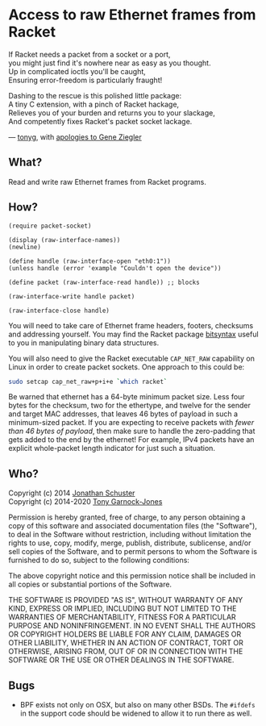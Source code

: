 # Access to raw Ethernet frames from Racket

If Racket needs a packet from a socket or a port,  
you might just find it's nowhere near as easy as you thought.  
Up in complicated ioctls you'll be caught,  
Ensuring error-freedom is particularly fraught!

Dashing to the rescue is this polished little package:  
A tiny C extension, with a pinch of Racket hackage,  
Relieves you of your burden and returns you to your slackage,  
And competently fixes Racket's packet socket lackage.

— [tonyg](http://leastfixedpoint.com/), with [apologies to Gene Ziegler](http://web.archive.org/web/20130301230602/http://geneziegler.com/clocktower/drseuss.html)

## What?

Read and write raw Ethernet frames from Racket programs. 

## How?

```racket
(require packet-socket)

(display (raw-interface-names))
(newline)

(define handle (raw-interface-open "eth0:1"))
(unless handle (error 'example "Couldn't open the device"))

(define packet (raw-interface-read handle)) ;; blocks

(raw-interface-write handle packet)

(raw-interface-close handle)
```

You will need to take care of Ethernet frame headers, footers,
checksums and addressing yourself. You may find the Racket package
[bitsyntax](https://github.com/tonyg/racket-bitsyntax) useful to you
in manipulating binary data structures.

You will also need to give the Racket executable `CAP_NET_RAW`
capability on Linux in order to create packet sockets. One approach to
this could be:

```sh
sudo setcap cap_net_raw+p+i+e `which racket`
```

Be warned that ethernet has a 64-byte minimum packet size. Less four
bytes for the checksum, two for the ethertype, and twelve for the
sender and target MAC addresses, that leaves 46 bytes of payload in
such a minimum-sized packet. If you are expecting to receive packets
with *fewer than 46 bytes of payload*, then make sure to handle the
zero-padding that gets added to the end by the ethernet! For example,
IPv4 packets have an explicit whole-packet length indicator for just
such a situation.

## Who?

Copyright (c) 2014 [Jonathan Schuster](https://github.com/schuster)  
Copyright (c) 2014-2020 [Tony Garnock-Jones](https://leastfixedpoint.com/)

Permission is hereby granted, free of charge, to any person obtaining a copy
of this software and associated documentation files (the "Software"), to deal
in the Software without restriction, including without limitation the rights
to use, copy, modify, merge, publish, distribute, sublicense, and/or sell
copies of the Software, and to permit persons to whom the Software is
furnished to do so, subject to the following conditions:

The above copyright notice and this permission notice shall be included in
all copies or substantial portions of the Software.

THE SOFTWARE IS PROVIDED "AS IS", WITHOUT WARRANTY OF ANY KIND, EXPRESS OR
IMPLIED, INCLUDING BUT NOT LIMITED TO THE WARRANTIES OF MERCHANTABILITY,
FITNESS FOR A PARTICULAR PURPOSE AND NONINFRINGEMENT. IN NO EVENT SHALL THE
AUTHORS OR COPYRIGHT HOLDERS BE LIABLE FOR ANY CLAIM, DAMAGES OR OTHER
LIABILITY, WHETHER IN AN ACTION OF CONTRACT, TORT OR OTHERWISE, ARISING FROM,
OUT OF OR IN CONNECTION WITH THE SOFTWARE OR THE USE OR OTHER DEALINGS IN
THE SOFTWARE.

## Bugs

 - BPF exists not only on OSX, but also on many other BSDs. The
   `#ifdefs` in the support code should be widened to allow it to run
   there as well.
